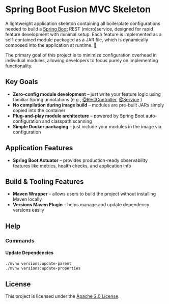 # Spring Boot Fusion MVC Skeleton

A lightweight application skeleton containing all boilerplate configurations needed to build a
[Spring Boot](https://spring.io/projects/spring-boot) REST (micro)service, designed for rapid feature development with
minimal setup.
Each feature is implemented as a self-contained module packaged as a JAR file, which is dynamically composed into the
application at runtime. 🧩

The primary goal of this project is to minimize configuration overhead in individual modules, allowing developers to
focus purely on implementing functionality.

## Key Goals

- **Zero-config module development** – just write your feature logic using familiar Spring annotations (e.g.,
  [@RestController](https://docs.spring.io/spring-framework/docs/current/javadoc-api/org/springframework/web/bind/annotation/RestController.html),
  [@Service](https://docs.spring.io/spring-framework/docs/current/javadoc-api/org/springframework/stereotype/Service.html)
  )
- **No compilation during image build** – modules are pre-built JARs simply copied into the container
- **Plug-and-play module architecture** – powered by Spring Boot auto-configuration and classpath scanning
- **Simple Docker packaging** – just include your modules in the image via configuration

## Application Features

- **Spring Boot Actuator** – provides production-ready observability features like metrics, health checks, and
  application info

## Build & Tooling Features

- **Maven Wrapper** – allows users to build the project without installing Maven locally
- **Versions Maven Plugin** – helps manage and update dependency versions easily

## Help

### Commands

#### Update Dependencies

```bash
./mvnw versions:update-parent
./mvnw versions:update-properties
```

## License

This project is licensed under the [Apache 2.0 License](LICENSE).
